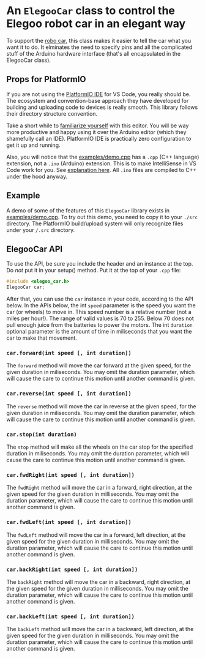 # An `ElegooCar` class to control the Elegoo robot car in an elegant way

To support the [robo car](https://www.amazon.com/gp/product/B01M2Z9ZTV/ref=oh_aui_detailpage_o06_s01?ie=UTF8&psc=1), this class makes it easier to tell the car what you want it to do.  It elminates the need to specify pins and all the complicated stuff of the Arduino hardware interface (that's all encapsulated in the ElegooCar class).

## Props for PlatformIO

If you are not using the [PlatformIO IDE](https://platformio.org/platformio-ide) for VS Code, you really should be. The ecosystem and convention-base approach they have developed for building and uploading code to devices is really smooth.  This library follows their directory structure convention.  

Take a short while to [familiarize yourself](https://docs.platformio.org/en/latest/ide/pioide.html) with this editor. You will be way more productive and happy using it over the Arduino editor (which they shamefully call an IDE).  PlatformIO IDE is practically zero configuration to get it up and running.

Also, you will notice that the [examples/demo.cpp](./examples/demo.cpp) has a `.cpp` (C++ language) extension, not a `.ino` (Arduino) extension.  This is to make IntelliSense in VS Code work for you.  See [explanation here](https://docs.platformio.org/en/latest/faq.html#convert-arduino-file-to-c-manually).  All `.ino` files are compiled to C++ under the hood anyway.

## Example

A demo of some of the features of this `ElegooCar` library exists in [examples/demo.cpp](./examples/demo.cpp).  To try out this demo, you need to copy it to your `./src` directory.  The PlatformIO build/upload system will only recognize files under your `/.src` directory.

## ElegooCar API

To use the API, be sure you include the header and an instance at the top. Do _not_ put it in your setup() method. Put it at the top of your `.cpp` file:

```c++
#include <elegoo_car.h>
ElegooCar car;
```

After that, you can use the `car` instance in your code, according to the API below.
In the APIs below, the int `speed` parameter is the speed you want the car (or wheels) to move in.  This speed number is a relative number (not a miles per hour!).  The range of valid values is 70 to 255.  Below 70 does not pull enough juice from the batteries to power the motors.  The int `duration` optional parameter is the amount of time in miliseconds that you want the car to make that movement.

### `car.forward(int speed [, int duration])`

The `forward` method will move the car forward at the given speed, for the given duration in miliseconds. You may omit the duration parameter, which will cause the care to continue this motion until another command is given.

### `car.reverse(int speed [, int duration])`

The `reverse` method will move the car in reverse at the given speed, for the given duration in miliseconds. You may omit the duration parameter, which will cause the care to continue this motion until another command is given.

### `car.stop(int duration)`

The `stop` method will make all the wheels on the car stop for the specified duration in miliseconds. You may omit the duration parameter, which will cause the care to continue this motion until another command is given.

### `car.fwdRight(int speed [, int duration])`

The `fwdRight` method will move the car in a forward, right direction, at the given speed for the given duration in milliseconds. You may omit the duration parameter, which will cause the care to continue this motion until another command is given. 

### `car.fwdLeft(int speed [, int duration])`

The `fwdLeft` method will move the car in a forward, left direction, at the given speed for the given duration in milliseconds. You may omit the duration parameter, which will cause the care to continue this motion until another command is given. 

### `car.backRight(int speed [, int duration])`

The `backRight` method will move the car in a backward, right direction, at the given speed for the given duration in milliseconds. You may omit the duration parameter, which will cause the care to continue this motion until another command is given. 

### `car.backLeft(int speed [, int duration])`

The `backLeft` method will move the car in a backward, left direction, at the given speed for the given duration in milliseconds. You may omit the duration parameter, which will cause the care to continue this motion until another command is given. 

